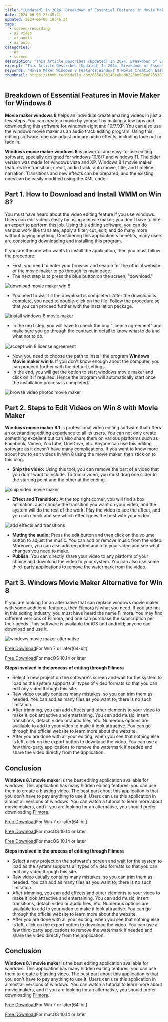 ```yaml
---
title: "[Updated] In 2024, Breakdown of Essential Features in Movie Maker for Windows 8"
date: 2024-06-03 22:45:41
updated: 2024-06-06 10:46:34
tags: 
  - screen-recording
  - ai video
  - ai audio
  - ai auto
categories: 
  - ai
  - screen
description: "This Article Describes [Updated] In 2024, Breakdown of Essential Features in Movie Maker for Windows 8"
excerpt: "This Article Describes [Updated] In 2024, Breakdown of Essential Features in Movie Maker for Windows 8"
keywords: "Movie Maker Windows 8 Features,Windows 8 Movie Creation Essentials,Movie Maker Toolkit for Windows 8,Essential Movie Maker Tools Windows 8,Windows 8 Movie Editing Features,Key Movie Maker Elements in Windows 8,Streamlining Movie Creation on Windows 8"
thumbnail: https://thmb.techidaily.com/655813b140cebedb2250090e80755301611474980aff8421c8d4c222923ee3bc.jpg
---
```


## Breakdown of Essential Features in Movie Maker for Windows 8

**Movie maker windows 8** helps an individual create amazing videos in just a few steps. You can create a movie by yourself by making a few taps and downloading this software for windows eight and 10/7/XP. You can also use the windows movie maker as an audio track editing program. Using this editing software, one can adjust primary audio effects, including fade out or fade in.

**Windows movie maker windows 8** is powerful and easy-to-use editing software, specially designed for windows 10/8/7 and windows 11\. The older version was made for windows vista and XP. Windows 8.1 movie maker features like transition, credit, audio track, auto movie, title, and timeline narration. Transitions and new effects can be prepared, and the existing ones can be easily modified using the XML code.

## Part 1\. How to Download and Install WMM on Win 8?

You must have heard about the video editing feature if you use windows. Users can edit videos easily by using a movie maker; you don't have to hire an expert to perform this job. Using this editing software, you can do various work like translate, apply a filter, cut, edit, and do many more without paying anything. Considering this application's benefits, many users are considering downloading and installing this program.

If you are the one who wants to install the application, then you must follow the procedure.

* First, you need to enter your browser and search for the official website of the movie maker to go through its main page.
* The next step is to press the blue button on the screen, "download."

![download movie maker win 8](https://images.wondershare.com/filmora/article-images/2022/09/download-movie-maker-win-8.jpg)

* You need to wait till the download is completed. After the download is complete, you need to double-click on the file. Follow the procedure so that you can proceed further with the installation package.

![install windows 8 movie maker](https://images.wondershare.com/filmora/article-images/2022/09/install-windows-8-movie-maker.jpg)

* In the next step, you will have to check the box "license agreement" and make sure you go through the contract in detail to know what to do and what not to do.

![accept win 8 license agreement](https://images.wondershare.com/filmora/article-images/2022/09/accept-win-8-license-agreement.jpg)

* Now, you need to choose the path to install the program **Windows Movie maker win** **8**. If you don't know enough about the computer, you can proceed further with the default settings.
* In the end, you will get the option to start windows movie maker and click on it if required. Hence the program will automatically start once the installation process is completed.

![browse video photos movie maker](https://images.wondershare.com/filmora/article-images/2022/09/browse-video-photos-movie-maker.jpg)

## Part 2\. Steps to Edit Videos on Win 8 with Movie Maker

**Windows movie maker 8.1** is professional video editing software that offers an outstanding editing experience to all its users. You can not only create something excellent but can also share them on various platforms such as Facebook, Vimeo, YouTube, OneDrive, etc. Anyone can use this editing software as it doesn't have many complications. If you want to know more about how to edit videos in Win 8 using the movie maker, then stick on to this blog.

* **Snip the video:** Using this tool, you can remove the part of a video that you don't want to include. To trim a video, you must drag one slider to the starting point and the other at the ending.

![snip video movie maker](https://images.wondershare.com/filmora/article-images/2022/09/snip-video-movie-maker-8.jpg)

* **Effect and Transition:** At the top right corner, you will find a box animation. Just choose the transition you want on your video, and the system will do the rest of the work. Play the video to see the effect, and you can check and see which effect goes the best with your video.

![add effects and transitions](https://images.wondershare.com/filmora/article-images/2022/09/add-effects-and-transitions-win-8-movie-maker.jpg)

* **Muting the audio:** Press the edit button and then click on the volume button to adjust the music. You can add or remove music from the video. Moreover, you can also add recorded audio to your video and see what changes you need to make.
* **Publish:** You can directly share your video to any platform of your choice and download the video to your system. You can also use some third-party applications to remove the watermark from the video.

## Part 3\. Windows Movie Maker Alternative for Win 8

If you are looking for an alternative that can replace windows movie maker with some additional features, then [Filmora](https://tools.techidaily.com/wondershare/filmora/download/) is what you need. If you are not in this editing industry, you must have heard the name Filmora. You may find different versions of Filmora, and one can purchase the subscription per their needs. This software is available for iOS and android; anyone can download and use it.

![windows movie maker alternative](https://images.wondershare.com/filmora/guide/quick-split-mode.png)

[Free Download](https://tools.techidaily.com/wondershare/filmora/download/)For Win 7 or later(64-bit)

[Free Download](https://tools.techidaily.com/wondershare/filmora/download/)For macOS 10.14 or later

**Steps involved in the process of editing through Filmora**

* Select a new project on the software's screen and wait for the system to load as the system supports all types of video formats so that you can edit any video through this site.
* Raw video usually contains many mistakes, so you can trim them as needed. You can add as many files as you want to; there is no such limitation.
* After trimming, you can add effects and other elements to your video to make it look attractive and entertaining. You can add music, insert transitions, detach video or audio files, etc. Numerous options are available to add to your video to make it look attractive. You can go through the official website to learn more about the website.
* After you are done with all your editing, when you see that nothing else is left, click on the export button to download the video. You can use a few third-party applications to remove the watermark if needed and share the video directly from the application.

## Conclusion

**Windows 8.1 movie maker** is the best editing application available for windows. This application has many hidden editing features; you can use them to create a blasting video. The best part about this application is that you don't have to pay anything to use it. Users can use this application in almost all versions of windows. You can watch a tutorial to learn more about movie makers, and if you are looking for an alternative, you should prefer downloading [Filmora](https://tools.techidaily.com/wondershare/filmora/download/).

[Free Download](https://tools.techidaily.com/wondershare/filmora/download/)For Win 7 or later(64-bit)

[Free Download](https://tools.techidaily.com/wondershare/filmora/download/)For macOS 10.14 or later

[Free Download](https://tools.techidaily.com/wondershare/filmora/download/)For macOS 10.14 or later

**Steps involved in the process of editing through Filmora**

* Select a new project on the software's screen and wait for the system to load as the system supports all types of video formats so that you can edit any video through this site.
* Raw video usually contains many mistakes, so you can trim them as needed. You can add as many files as you want to; there is no such limitation.
* After trimming, you can add effects and other elements to your video to make it look attractive and entertaining. You can add music, insert transitions, detach video or audio files, etc. Numerous options are available to add to your video to make it look attractive. You can go through the official website to learn more about the website.
* After you are done with all your editing, when you see that nothing else is left, click on the export button to download the video. You can use a few third-party applications to remove the watermark if needed and share the video directly from the application.

## Conclusion

**Windows 8.1 movie maker** is the best editing application available for windows. This application has many hidden editing features; you can use them to create a blasting video. The best part about this application is that you don't have to pay anything to use it. Users can use this application in almost all versions of windows. You can watch a tutorial to learn more about movie makers, and if you are looking for an alternative, you should prefer downloading [Filmora](https://tools.techidaily.com/wondershare/filmora/download/).

[Free Download](https://tools.techidaily.com/wondershare/filmora/download/)For Win 7 or later(64-bit)

[Free Download](https://tools.techidaily.com/wondershare/filmora/download/)For macOS 10.14 or later

<ins class="adsbygoogle"
     style="display:block"
     data-ad-format="autorelaxed"
     data-ad-client="ca-pub-7571918770474297"
     data-ad-slot="1223367746"></ins>

<ins class="adsbygoogle"
     style="display:block"
     data-ad-format="autorelaxed"
     data-ad-client="ca-pub-7571918770474297"
     data-ad-slot="1223367746"></ins>



<ins class="adsbygoogle"
     style="display:block"
     data-ad-client="ca-pub-7571918770474297"
     data-ad-slot="8358498916"
     data-ad-format="auto"
     data-full-width-responsive="true"></ins>

